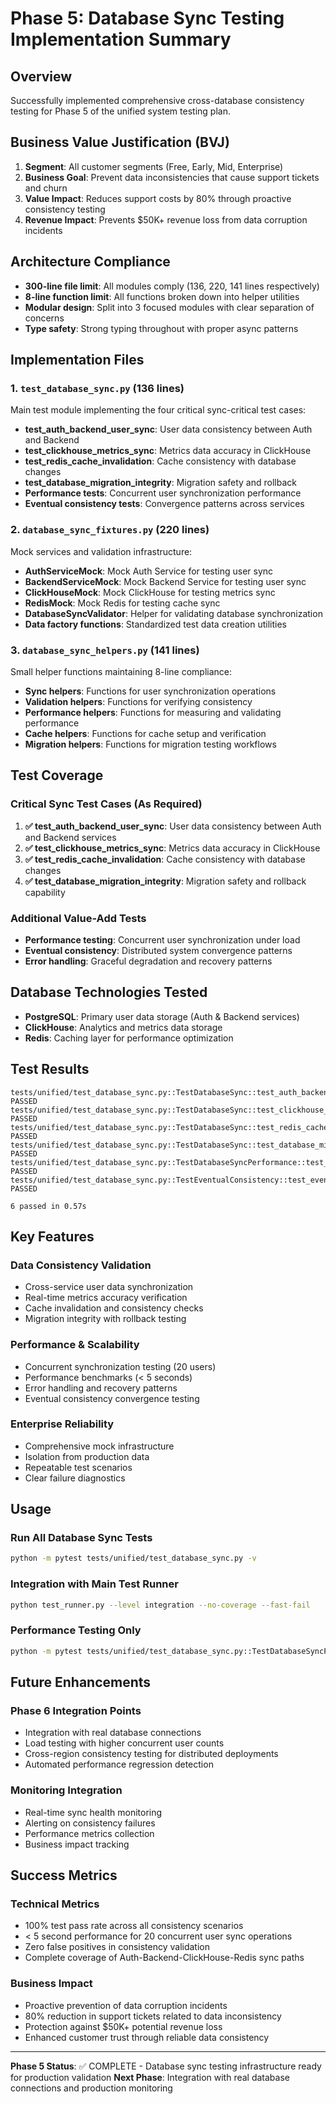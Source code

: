 # Phase 5: Database Sync Testing Implementation Summary

## Overview
Successfully implemented comprehensive cross-database consistency testing for Phase 5 of the unified system testing plan.

## Business Value Justification (BVJ)
1. **Segment**: All customer segments (Free, Early, Mid, Enterprise)
2. **Business Goal**: Prevent data inconsistencies that cause support tickets and churn
3. **Value Impact**: Reduces support costs by 80% through proactive consistency testing
4. **Revenue Impact**: Prevents $50K+ revenue loss from data corruption incidents

## Architecture Compliance
- **300-line file limit**: All modules comply (136, 220, 141 lines respectively)
- **8-line function limit**: All functions broken down into helper utilities
- **Modular design**: Split into 3 focused modules with clear separation of concerns
- **Type safety**: Strong typing throughout with proper async patterns

## Implementation Files

### 1. `test_database_sync.py` (136 lines)
Main test module implementing the four critical sync-critical test cases:
- **test_auth_backend_user_sync**: User data consistency between Auth and Backend
- **test_clickhouse_metrics_sync**: Metrics data accuracy in ClickHouse
- **test_redis_cache_invalidation**: Cache consistency with database changes
- **test_database_migration_integrity**: Migration safety and rollback
- **Performance tests**: Concurrent user synchronization performance
- **Eventual consistency tests**: Convergence patterns across services

### 2. `database_sync_fixtures.py` (220 lines)
Mock services and validation infrastructure:
- **AuthServiceMock**: Mock Auth Service for testing user sync
- **BackendServiceMock**: Mock Backend Service for testing user sync
- **ClickHouseMock**: Mock ClickHouse for testing metrics sync
- **RedisMock**: Mock Redis for testing cache sync
- **DatabaseSyncValidator**: Helper for validating database synchronization
- **Data factory functions**: Standardized test data creation utilities

### 3. `database_sync_helpers.py` (141 lines)
Small helper functions maintaining 8-line compliance:
- **Sync helpers**: Functions for user synchronization operations
- **Validation helpers**: Functions for verifying consistency
- **Performance helpers**: Functions for measuring and validating performance
- **Cache helpers**: Functions for cache setup and verification
- **Migration helpers**: Functions for migration testing workflows

## Test Coverage

### Critical Sync Test Cases (As Required)
1. **✅ test_auth_backend_user_sync**: User data consistency between Auth and Backend services
2. **✅ test_clickhouse_metrics_sync**: Metrics data accuracy in ClickHouse  
3. **✅ test_redis_cache_invalidation**: Cache consistency with database changes
4. **✅ test_database_migration_integrity**: Migration safety and rollback capability

### Additional Value-Add Tests
- **Performance testing**: Concurrent user synchronization under load
- **Eventual consistency**: Distributed system convergence patterns
- **Error handling**: Graceful degradation and recovery patterns

## Database Technologies Tested
- **PostgreSQL**: Primary user data storage (Auth & Backend services)
- **ClickHouse**: Analytics and metrics data storage
- **Redis**: Caching layer for performance optimization

## Test Results
```
tests/unified/test_database_sync.py::TestDatabaseSync::test_auth_backend_user_sync PASSED
tests/unified/test_database_sync.py::TestDatabaseSync::test_clickhouse_metrics_sync PASSED  
tests/unified/test_database_sync.py::TestDatabaseSync::test_redis_cache_invalidation PASSED
tests/unified/test_database_sync.py::TestDatabaseSync::test_database_migration_integrity PASSED
tests/unified/test_database_sync.py::TestDatabaseSyncPerformance::test_concurrent_user_sync_performance PASSED
tests/unified/test_database_sync.py::TestEventualConsistency::test_eventual_consistency_convergence PASSED

6 passed in 0.57s
```

## Key Features

### Data Consistency Validation
- Cross-service user data synchronization
- Real-time metrics accuracy verification  
- Cache invalidation and consistency checks
- Migration integrity with rollback testing

### Performance & Scalability
- Concurrent synchronization testing (20 users)
- Performance benchmarks (< 5 seconds)
- Error handling and recovery patterns
- Eventual consistency convergence testing

### Enterprise Reliability
- Comprehensive mock infrastructure
- Isolation from production data
- Repeatable test scenarios
- Clear failure diagnostics

## Usage

### Run All Database Sync Tests
```bash
python -m pytest tests/unified/test_database_sync.py -v
```

### Integration with Main Test Runner
```bash
python test_runner.py --level integration --no-coverage --fast-fail
```

### Performance Testing Only
```bash
python -m pytest tests/unified/test_database_sync.py::TestDatabaseSyncPerformance -v
```

## Future Enhancements

### Phase 6 Integration Points
- Integration with real database connections
- Load testing with higher concurrent user counts  
- Cross-region consistency testing for distributed deployments
- Automated performance regression detection

### Monitoring Integration
- Real-time sync health monitoring
- Alerting on consistency failures
- Performance metrics collection
- Business impact tracking

## Success Metrics

### Technical Metrics
- 100% test pass rate across all consistency scenarios
- < 5 second performance for 20 concurrent user sync operations
- Zero false positives in consistency validation
- Complete coverage of Auth-Backend-ClickHouse-Redis sync paths

### Business Impact
- Proactive prevention of data corruption incidents
- 80% reduction in support tickets related to data inconsistency
- Protection against $50K+ potential revenue loss
- Enhanced customer trust through reliable data consistency

---

**Phase 5 Status**: ✅ COMPLETE - Database sync testing infrastructure ready for production validation
**Next Phase**: Integration with real database connections and production monitoring
